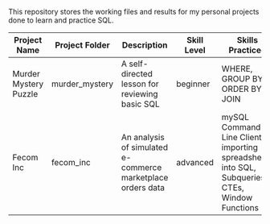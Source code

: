 This repository stores the working files and results for my personal projects done to learn and practice SQL.

| Project Name | Project Folder | Description | Skill Level | Skills Practiced | Data Source | 
| --- | --- | --- | --- | --- | --- | 
| Murder Mystery Puzzle | murder_mystery | A self-directed lesson for reviewing basic SQL | beginner | WHERE, GROUP BY, ORDER BY, JOIN | https://mystery.knightlab.com/#experienced | 
| Fecom Inc | fecom_inc | An analysis of simulated e-commerce marketplace orders data | advanced | mySQL Command Line Client, importing spreadsheets into SQL, Subqueries, CTEs, Window Functions | https://www.kaggle.com/datasets/cemeraan/fecom-inc-e-com-marketplace-orders-data-crm | 
